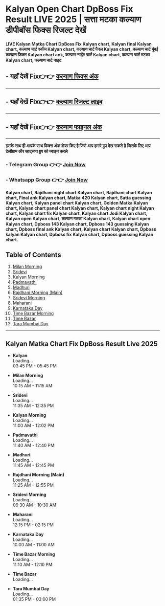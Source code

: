 # Kalyan Open Chart DpBoss Fix Result LIVE 2025 | सत्ता मटका कल्याण डीपीबॉस फिक्स रिजल्ट देखें 

**LIVE Kalyan Matka Chart DpBoss Fix Kalyan chart, Kalyan final Kalyan chart, कल्याण चार्ट स्कीम Kalyan chart, कल्याण चार्ट पैनल Kalyan chart, कल्याण चार्ट मुंबई  कल्याण फिक्स Kalyan chart ank, कल्याण नाईट चार्ट Kalyan chart, कल्याण चार्ट मटका Kalyan chart, कल्याण चार्ट नाइट**

##  - यहाँ देखें Fix👉👉 [कल्याण फिक्स अंक](https://kalyan-chart-fix.hindipanti.in/dpboss-satta-matka-result-1/) 
---

## - यहाँ देखें Fix👉👉 [कल्याण रिजल्ट लाइव ](https://www.google.com/search?q=hindipanti+in+kalyan+fix) 
---

## - यहाँ देखें Fix👉👉 [कल्याण फाइनल अंक](https://kalyan-chart-fix.hindipanti.in/dpboss-satta-matka-result-1/) 

---

**इसके साथ ही आपके साथ फिक्स अंक शेयर किए है जिसे आप हमारे ग्रुप देख सकते है जिसके लिए आप टेलीग्राम और व्हाट्सप्प ग्रुप को ज्वाइन करले**

###  - Telegram  Group 👉👉 [Join Now](https://t.me/Hindiupdate201) 

###  - Whatsapp Group 👉👉 [Join Now](https://whatsapp.com/channel/0029Vay2FudAzNbmVl8KtW14) 
**Kalyan chart, Rajdhani night chart Kalyan chart, Rajdhani chart Kalyan chart, Final ank Kalyan chart, Matka 420 Kalyan chart, Satta guessing Kalyan chart, Kalyan panel chart Kalyan chart, Golden Matka Kalyan chart, Kalyan chart panel chart Kalyan chart, Kalyan chart night Kalyan chart, Kalyan chart fix Kalyan chart, Kalyan chart Jodi Kalyan chart, Kalyan open Kalyan chart, कल्याण मटका Kalyan chart, Kalyan chart open Kalyan chart, Dpboss 143 Kalyan chart, Dpboss 143 guessing Kalyan chart, Dpboss final ank Kalyan chart, Kalyan chart Kalyan chart, Dpboss kalyan Kalyan chart, Dpboss fix Kalyan chart, Dpboss guessing Kalyan chart.**

## Table of Contents
1. [Milan Morning](#milan-morning)
2. [Sridevi](#sridevi)
3. [Kalyan Morning](#kalyan-morning)
4. [Padmavathi](#padmavathi)
5. [Madhuri](#madhuri)
6. [Rajdhani Morning (Main)](#rajdhani-morning-main)
7. [Sridevi Morning](#sridevi-morning)
8. [Maharani](#maharani)
9. [Karnataka Day](#karnataka-day)
10. [Time Bazar Morning](#time-bazar-morning)
11. [Time Bazar](#time-bazar)
12. [Tara Mumbai Day](#tara-mumbai-day)

---

## Kalyan Matka Chart Fix DpBoss Result Live 2025

- **Kalyan**  
  Loading...  
  03:45 PM - 05:45 PM

- **Milan Morning**  
  Loading...  
  10:15 AM - 11:15 AM

- **Sridevi**  
  Loading...  
  11:35 AM - 12:35 PM

- **Kalyan Morning**  
  Loading...  
  11:00 AM - 12:02 PM

- **Padmavathi**  
  Loading...  
  11:40 AM - 12:40 PM

- **Madhuri**  
  Loading...  
  11:45 AM - 12:45 PM

- **Rajdhani Morning (Main)**  
  Loading...  
  11:25 AM - 12:55 PM

- **Sridevi Morning**  
  Loading...  
  09:30 AM - 10:30 AM

- **Maharani**  
  Loading...  
  12:15 PM - 02:15 PM

- **Karnataka Day**  
  Loading...  
  10:00 AM - 11:00 AM

- **Time Bazar Morning**  
  Loading...  
  11:10 AM - 12:10 PM

- **Time Bazar**  
  Loading...

- **Tara Mumbai Day**  
  Loading...  
  01:35 PM - 03:00 PM
